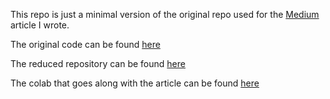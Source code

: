 This repo is just a minimal version of the original repo used for the [Medium](https://gmongaras.medium.com/coding-a-virtual-ai-girlfriend-f951e648aa46) article I wrote.

The original code can be found [here](https://github.com/gmongaras/AI_Girlfriend)

The reduced repository can be found [here](https://github.com/gmongaras/AI_Girlfriend_Reduced)

The colab that goes along with the article can be found [here](https://colab.research.google.com/drive/1p7Z2_OCXt_FIQsYyvfsKADNDHgwRtZUS?usp=sharing)
